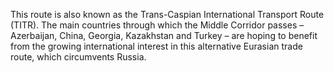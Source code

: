 
This route is also known as the Trans-Caspian International Transport Route (TITR). The main countries through which the Middle Corridor passes – Azerbaijan, China, Georgia, Kazakhstan and Turkey – are hoping to benefit from the growing international interest in this alternative Eurasian trade route, which circumvents Russia.